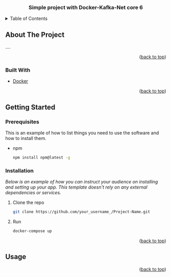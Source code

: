 <div id="top"></div>

<!-- PROJECT LOGO -->
<br />
<div align="center">
  <!-- <a href="https://github.com/othneildrew/Best-README-Template">
    <img src="images/logo.png" alt="Logo" width="80" height="80">
  </a> -->

  <h3 align="center">Simple project with Docker-Kafka-Net core 6</h3>
</div>

<!-- TABLE OF CONTENTS -->
<details>
  <summary>Table of Contents</summary>
  <ol>
    <li>
      <a href="#about-the-project">About The Project</a>
      <ul>
        <li><a href="#built-with">Built With</a></li>
      </ul>
    </li>
    <li>
      <a href="#getting-started">Getting Started</a>
      <ul>
        <li><a href="#prerequisites">Prerequisites</a></li>
        <li><a href="#installation">Installation</a></li>
      </ul>
    </li>
    <li><a href="#usage">Usage</a></li>
  </ol>
</details>

<!-- ABOUT THE PROJECT -->

## About The Project

....

<p align="right">(<a href="#top">back to top</a>)</p>

### Built With

- [Docker](https://www.docker.com/)

<p align="right">(<a href="#top">back to top</a>)</p>

<!-- GETTING STARTED -->

## Getting Started

### Prerequisites

This is an example of how to list things you need to use the software and how to install them.

- npm
  ```sh
  npm install npm@latest -g
  ```

### Installation

_Below is an example of how you can instruct your audience on installing and setting up your app. This template doesn't rely on any external dependencies or services._

1. Clone the repo
   ```sh
   git clone https://github.com/your_username_/Project-Name.git
   ```
3. Run
   ```sh
   docker-compose up
   ```
<p align="right">(<a href="#top">back to top</a>)</p>

<!-- USAGE EXAMPLES -->

## Usage

<p align="right">(<a href="#top">back to top</a>)</p>

